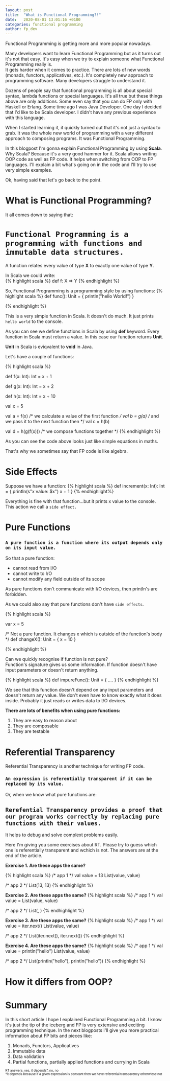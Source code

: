 ```yaml
---
layout: post
title:  "What is Functional Programming?!"
date:   2020-08-01 13:01:16 +0100
categories: functional programming
author: fp_dev
---
```


Functional Programming is getting more and more popular nowadays.  

Many developers want to learn Functional Programming but as it turns out it's not that easy.
It's easy when we try to explain someone what Functional Programming really is.  
It gets harder when it comes to practice. There are lots of new words (monads, functors, applicatives, etc.). It's
completely new approach to programming software. Many developers struggle to understand it. 

Dozens of people say that functional programming is all about special syntax, lambda functions or special languages.
It's all true but these things above are only additions. Some even say that you can do FP only with Haskell or Erlang. 
Some time ago I was Java Developer. One day I decided that I'd like to be Scala developer. I didn't have any previous experience with this language.

When I started learning it, it quickly turned out that it's not just a syntax to grab. It was the whole new world of programming with a very different approach to composing programs. It was Functional Programming.

In this blogpost I'm gonna explain Functional Programming by using **Scala**. Why Scala? Because it's a very good hammer
for it. Scala allows writing OOP code as well as FP code. It helps when switching from OOP to FP languages. I'll explain a bit what's going on in the
code and I'll try to use very simple examples.

Ok, having said that let's go back to the point.

# What is Functional Programming?
It all comes down to saying that:
# `Functional Programming is a programming with functions and immutable data structures.`
A function relates every value of type **X** to exactly one value of type **Y**.

In Scala we could write:  
{% highlight scala %}
def f: X => Y
{% endhighlight %}


So, Functional Programming is a programming style by using functions:
{% highlight scala %}
def func(): Unit = {
    println("hello World!")
}

{% endhighlight %}

This is a very simple function in Scala. It doesn't do much. It just prints `hello world` to the console.

As you can see we define functions in Scala by using **def** keyword. Every function in Scala must return a value. In
this case our function returns **Unit**.  

**Unit** in Scala is eviqvalent to **void** in Java.

Let's have a couple of functions:

{% highlight scala %}

def f(x: Int): Int = x + 1

def g(x: Int): Int = x + 2

def h(x: Int): Int = x + 10

val x = 5

val a = f(x) /* we calculate a value of the first function */
val b = g(a) /* and we pass it to the next function then */
val c = h(b)

val d = h(g(f(x))) /* we compose functions together */
{% endhighlight %}

As you can see the code above looks just like simple equations in maths.

That's why we sometimes say that FP code is like algebra.

# Side Effects
Suppose we have a function: 
{% highlight scala %}
def increment(x: Int): Int = {
  println(s"x value: $x")
  x + 1
}
{% endhighlight%}

Everything is fine with that function...but it prints x value to the console.  
This action we call a `side effect.`

# Pure Functions

### `A pure function is a function where its output depends only on its input value.`  

So that a pure function:
* cannot read from I/O
* cannot write to I/O
* cannot modify any field outside of its scope

As pure functions don't communicate with I/O devices, then println's are forbidden.

As we could also say that pure functions don't have `side effects`.

{% highlight scala %}

var x = 5

/* Not a pure function. It changes x which is outside of the function's body */
def changeX(): Unit = {
  x = 10
}

{% endhighlight %}

Can we quickly recognise if function is not pure?  
Function's signature gives us some information. If function doesn't have input parameters or doesn't return anything.  

{% highlight scala %}
def impureFunc(): Unit = {
  ....
}
{% endhighlight %}

We see that this function doesn't depend on any input parameters and doesn't return any value.
We don't even have to know exactly what it does inside. Probably it just reads or writes data to I/O devices.

**There are lots of benefits when using pure functions:**
1. They are easy to reason about
2. They are composable
3. They are testable

# Referential Transparency
Referential Transparency is another technique for writing FP code.
### `An expression is referentially transparent if it can be replaced by its value.`

Or, when we know what pure functions are:

## `Rerefential Transparency provides a proof that our program works correctly by replacing pure functions with their values.`

It helps to debug and solve complext problems easily.

Here I'm giving you some exercises about RT. Please try to guess which one is referentially transparent and wchich is
not. The answers are at the end of the article.

**Exercise 1. Are these apps the same?**

{% highlight scala %}
  /* app 1 */
  val value = 13
  List(value, value)

  /* app 2 */
  List(13, 13)
{% endhighlight %}

**Exercise 2. Are these apps the same?**
{% highlight scala %}
  /* app 1 */
  val value = <expr>
  List(value, value)

  /* app 2 */
  List(<expr>, <expr>)
{% endhighlight %}

**Exercise 3. Are these apps the same?**
{% highlight scala %}
  /* app 1 */
  val value = iter.next()
  List(value, value)

  /* app 2 */
  List(iter.next(), iter.next())
{% endhighlight %}

**Exercise 4. Are these apps the same?**
{% highlight scala %}
  /* app 1 */
  val value = println("hello")
  List(value, value)

  /* app 2 */
  List(println("hello"), println("hello"))
{% endhighlight %}

# How it differs from OOP?
  
# Summary
In this short article I hope I explained Functional Programming a bit. I know it's just the tip of the iceberg and FP is
very extensive and exciting programming technique. In the next blogposts I'll give you more practical information about
FP bits and pieces like:
1. Monads, Functors, Applicatives
2. Immutable data
3. Data validation
4. Partial functions, partially applied functions and currying in Scala


<sup><sub>RT answers: yes, it depends*, no, no</sub></sup>  
<sup><sub>*it depends because if a given expression is constant then we have referential transparency otherwiese not</sub></sup>


